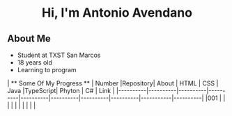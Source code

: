 <div align="center"><h1><strong>Hi, I'm Antonio Avendano </strong><h/1>
 </div>

## **About Me**

- Student at TXST San Marcos
- 18 years old 
- Learning to program

|                                ** Some Of My Progress **
|  Number  |Repository|   About  |   HTML   |    CSS   |   Java   |TypeScript|  Phyton  |     C#    |   Link   |
|----------|----------|----------|----------|----------|----------|----------|----------|-----------|----------|
|001       |          |          |          |          |          |          |          |           |          |

